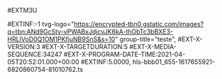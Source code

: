 #EXTM3U

#EXTINF:-1 tvg-logo="https://encrypted-tbn0.gstatic.com/images?q=tbn:ANd9GcStv-vPWABxJdjcvJK6kA-thObTc3bBXE3-HRLIVoD0Q1OM1PKfjuNB9SnS&s=10" group-title="teste",
#EXT-X-VERSION:3
#EXT-X-TARGETDURATION:5
#EXT-X-MEDIA-SEQUENCE:34247
#EXT-X-PROGRAM-DATE-TIME:2021-04-05T20:52:01.000+00:00
#EXTINF:5.0000,
hls-bbb01_655-1617655921-6820860754-81010762.ts
